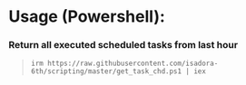 # Usage (Powershell):

### Return all executed scheduled tasks from last hour
> ```irm https://raw.githubusercontent.com/isadora-6th/scripting/master/get_task_chd.ps1 | iex```

